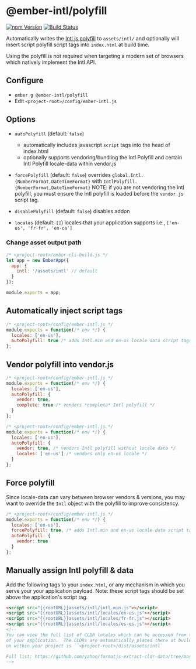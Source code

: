 # @ember-intl/polyfill

[![npm Version][npm-badge]][npm]
[![Build Status][travis-badge]][travis]

Automatically writes the [Intl.js polyfill](https://github.com/andyearnshaw/Intl.js/) to `assets/intl/` and optionally will insert script polyfill script tags into `index.html` at build time.

Using the polyfill is not required when targeting a modern set of browsers which natively implement the Intl API.

## Configure

* `ember g @ember-intl/polyfill`
* Edit `<project-root>/config/ember-intl.js`

## Options
* `autoPolyfill` (default: `false`)
  * automatically includes javascript `script` tags into the head of index.html
  * optionally supports vendoring/bundling the Intl Polyfill and certain Intl Polyfill locale-data within vendor.js

* `forcePolyfill` (default: `false`)
overrides `global.Intl.{NumberFormat,DateTimeFormat}` with `IntlPolyfill.{NumberFormat,DateTimeFormat}`
NOTE: if you are not vendoring the Intl polyfill, you must ensure the Intl polyfill is loaded before the `vendor.js` script tag.

* `disablePolyfill` (default: `false`)
disables addon

* `locales` (default: `[]`)
locales that your application supports i.e., `['en-us', 'fr-fr', 'en-ca']`

### Change asset output path

```js
/* <project-root>/ember-cli-build.js */
let app = new EmberApp({
  app: {
    intl: '/assets/intl' // default
  }
});

module.exports = app;
```

## Automatically inject script tags

```js
/* <project-root>/config/ember-intl.js */
module.exports = function(/* env */) {
  locales: ['en-us'],
  autoPolyfill: true /* adds Intl.min and en-us locale data script tags to index.html head */
};
```

## Vendor polyfill into vendor.js

```js
/* <project-root>/config/ember-intl.js */
module.exports = function(/* env */) {
  locales: ['en-us'],
  autoPolyfill: {
    vendor: true,
    complete: true /* vendors *complete* Intl polyfill */
  }
};
```

```js
/* <project-root>/config/ember-intl.js */
module.exports = function(/* env */) {
  locales: ['en-us'],
  autoPolyfill: {
    vendor: true, /* vendors Intl polyfill without locale data */
    locales: ['en-us'] /* vendors only en-us locale */
  }
};
```

## Force polyfill

Since locale-data can vary between browser vendors & versions, you may want to override the `Intl` object with the polyfill to improve consistency.

```js
/* <project-root>/config/ember-intl.js */
module.exports = function(/* env */) {
  locales: ['en-us'],
  forcePolyfill: true, /* adds Intl.min and en-us locale data script tags to index.html head */
  autoPolyfill: {
    vendor: true
  }
};
```

## Manually assign Intl polyfill & data

Add the following tags to your `index.html`, or any mechanism in which you serve
your your application payload.  Note: these script tags should be set above
the application's script tag.

```html
<script src="{{rootURL}}assets/intl/intl.min.js"></script>
<script src="{{rootURL}}assets/intl/locales/en-us.js"></script>
<script src="{{rootURL}}assets/intl/locales/fr-fr.js"></script>
<script src="{{rootURL}}assets/intl/locales/es-es.js"></script>
<!--
You can view the full list of CLDR locales which can be accessed from the `/assets/intl` folder
of your application.  The CLDRs are automatically placed there at build time.  Typically this folder
on within your project is ``<project-root>/dist/assets/intl`

Full list: https://github.com/yahoo/formatjs-extract-cldr-data/tree/master/data/main
-->
```

[npm]: https://www.npmjs.org/package/@ember-intl/polyfill
[npm-badge]: https://img.shields.io/npm/v/@ember-intl/polyfill.svg?style=flat-square
[travis]: https://travis-ci.org/ember-intl/polyfill
[travis-badge]: https://travis-ci.org/ember-intl/polyfill.svg?branch=master
